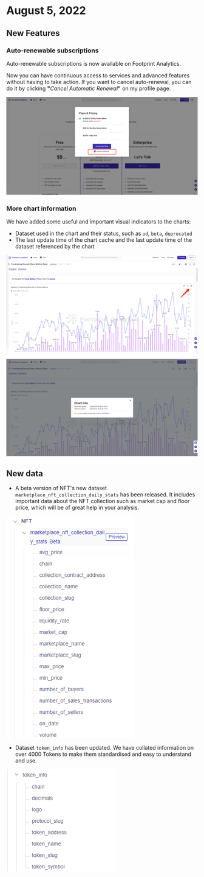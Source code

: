 # August 5, 2022

## New Features

### Auto-renewable subscriptions&#x20;

Auto-renewable subscriptions is now available on Footprint Analytics.

Now you can have continuous access to services and advanced features without having to take action. If you want to cancel auto-renewal, you can do it by clicking **"**_Cancel Automatic Renewal_**"** on  my profile page.

![](<../../.gitbook/assets/image (3) (2).png>)

### More chart information

We have added some useful and important visual indicators to the charts:

* Dataset used in the chart and their status, such as `ud`, `beta`, `deprecated`
* The last update time of the chart cache and the last update time of the dataset referenced by the chart

![](<../../.gitbook/assets/image (3) (1).png>)

![](<../../.gitbook/assets/image (4).png>)

## New data

* A beta version of NFT's new dataset `marketplace_nft_collection_daily_stats` has been released. It includes important data about the NFT collection such as market cap and floor price, which will be of great help in your analysis.

![](<../../.gitbook/assets/image (2) (2).png>)

* Dataset `token_info` has been updated. We have collated information on over 4000 Tokens to make them standardised and easy to understand and use.

![](<../../.gitbook/assets/image (5).png>)
